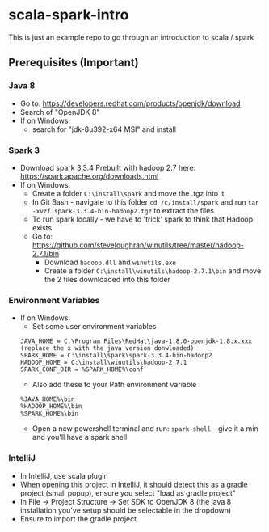 # scala-spark-intro

This is just an example repo to go through an introduction to scala / spark

## Prerequisites (Important)
### Java 8
* Go to: https://developers.redhat.com/products/openjdk/download
* Search of "OpenJDK 8"
* If on Windows:
  * search for "jdk-8u392-x64 MSI" and install

### Spark 3
* Download spark 3.3.4 Prebuilt with hadoop 2.7 here: https://spark.apache.org/downloads.html
* If on Windows:
  * Create a folder `C:\install\spark` and move the .tgz into it
  * In Git Bash - navigate to this folder `cd /c/install/spark` and run `tar -xvzf spark-3.3.4-bin-hadoop2.tgz` to extract the files
  * To run spark locally - we have to 'trick' spark to think that Hadoop exists
  * Go to: https://github.com/steveloughran/winutils/tree/master/hadoop-2.7.1/bin
    * Download `hadoop.dll` and `winutils.exe`
    * Create a folder `C:\install\winutils\hadoop-2.7.1\bin` and move the 2 files downloaded into this folder

### Environment Variables
* If on Windows:
  * Set some user environment variables
  ```
  JAVA_HOME = C:\Program Files\RedHat\java-1.8.0-openjdk-1.8.x.xxx (replace the x with the java version donwloaded)
  SPARK_HOME = C:\install\spark\spark-3.3.4-bin-hadoop2
  HADOOP_HOME = C:\install\winutils\hadoop-2.7.1
  SPARK_CONF_DIR = %SPARK_HOME%\conf
  ```
  * Also add these to your Path environment variable
  ```
  %JAVA_HOME%\bin
  %HADOOP_HOME%\bin
  %SPARK_HOME%\bin
  ``` 
  * Open a new powershell terminal and run: `spark-shell` - give it a min and you'll have a spark shell

### IntelliJ
  * In IntelliJ, use scala plugin
  * When opening this project in IntelliJ, it should detect this as a gradle project (small popup), ensure you select "load as gradle project"
  * In File -> Project Structure -> Set SDK to OpenJDK 8 (the java 8 installation you've setup should be selectable in the dropdown)
  * Ensure to import the gradle project

